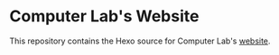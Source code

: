 # Computer Lab's Website
This repository contains the Hexo source for Computer Lab's [website](http://computerlab.io). 
